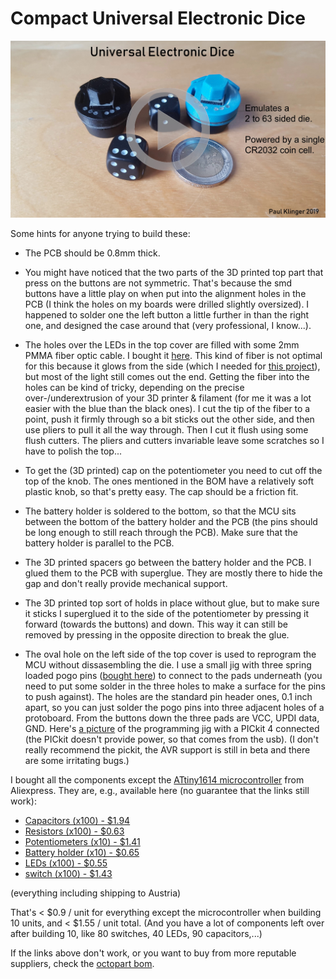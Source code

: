 # Compact Universal Electronic Dice


[![](video_link_image.jpg)](https://youtu.be/G88BLo7Vowo "Project video")

Some hints for anyone trying to build these:

- The PCB should be 0.8mm thick.

- You might have noticed that the two parts of the 3D printed top part that press on the buttons are not symmetric. That's because the smd buttons have a little play on when put into the alignment holes in the PCB (I think the holes on my boards were drilled slightly oversized). I happened to solder one the left button a little further in than the right one, and designed the case around that (very professional, I know...).

- The holes over the LEDs in the top cover are filled with some 2mm PMMA fiber optic cable. I bought it [here](https://www.aliexpress.com/item/5mX-Transparent-side-glow-plastic-PMMA-fiber-optic-cable-solid-core-optic-cable-diameter-2mm-3mm/32807597828.html). This kind of fiber is not optimal for this because it glows from the side (which I needed for [this project](https://github.com/PaulKlinger/kerr_geodesic_sculpture)), but most of the light still comes out the end. Getting the fiber into the holes can be kind of tricky, depending on the precise over-/underextrusion of your 3D printer & filament (for me it was a lot easier with the blue than the black ones). I cut the tip of the fiber to a point, push it firmly through so a bit sticks out the other side, and then use pliers to pull it all the way through. Then I cut it flush using some flush cutters. The pliers and cutters invariable leave some scratches so I have to polish the top...

- To get the (3D printed) cap on the potentiometer you need to cut off the top of the knob. The ones mentioned in the BOM have a relatively soft plastic knob, so that's pretty easy. The cap should be a friction fit.

- The battery holder is soldered to the bottom, so that the MCU sits between the bottom of the battery holder and the PCB (the pins should be long enough to still reach through the PCB). Make sure that the battery holder is parallel to the PCB.

- The 3D printed spacers go between the battery holder and the PCB. I glued them to the PCB with superglue. They are mostly there to hide the gap and don't really provide mechanical support.

- The 3D printed top sort of holds in place without glue, but to make sure it sticks I superglued it to the side of the potentiometer by pressing it forward (towards the buttons) and down. This way it can still be removed by pressing in the opposite direction to break the glue.

- The oval hole on the left side of the top cover is used to reprogram the MCU without dissasembling the die. I use a small jig with three spring loaded pogo pins ([bought here](https://www.aliexpress.com/item/50pcs-set-New-P75-B1-Dia-1-02mm-100g-Cusp-Spear-Spring-Loaded-Test-Probes-Pogo/32767984398.html)) to connect to the pads underneath (you need to put some solder in the three holes to make a surface for the pins to push against). The holes are the standard pin header ones, 0.1 inch apart, so you can just solder the pogo pins into three adjacent holes of a protoboard. From the buttons down the three pads are VCC, UPDI data, GND. Here's [a picture](programming_jig.jpg) of the programming jig with a PICkit 4 connected (the PICkit doesn't provide power, so that comes from the usb). (I don't really recommend the pickit, the AVR support is still in beta and there are some irritating bugs.)


I bought all the components except the [ATtiny1614 microcontroller](https://octopart.com/attiny1614-ssfr-microchip-82181131) from Aliexpress. They are, e.g., available here (no guarantee that the links still work):
- [Capacitors (x100) - $1.94](https://www.aliexpress.com/item/100pcs-3-3PF-47UF-0805-SMD-100V-X7R-10-100nf-0-1uf-104K-104-22UF-4/32882102243.html)
- [Resistors (x100) - $0.63](https://www.aliexpress.com/item/100Pcs-0805-SMD-1-4W-0R-10M-chip-resistor-0-10R-100R-220R-330R-470R-1K/32858225842.html)
- [Potentiometers (x10) - $1.41](https://www.aliexpress.com/item/10pcs-x-RV09-vertical-12-5mm-Shaft-5K-10K-50K-100K-0932-Adjustable-Resistor-9-type/32897258726.html)
- [Battery holder (x10) - $0.65](https://www.aliexpress.com/item/10PCS-Battery-Button-Cell-Holder-Socket-Case-CR2032-battery-holder-2032/32819924096.html)
- [LEDs (x100) - $0.55](https://www.aliexpress.com/item/Free-Ship-100PCS-0805-light-emitting-diode-SMD-LED-bead-Red-Yellow-Green-White-Blue-Orange/32871959868.html)
- [switch (x100) - $1.43](https://www.aliexpress.com/item/50pcs-3-6mm-SMD-light-touch-switch-2-pin-side-button-Micro-switch-button-switches-3mm/32311331185.html)

(everything including shipping to Austria)

That's < $0.9 / unit for everything except the microcontroller when building 10 units, and < $1.55 / unit total. (And you have a lot of components left over after building 10, like 80 switches, 40 LEDs, 90 capacitors,...)

If the links above don't work, or you want to buy from more reputable suppliers, check the [octopart bom](pcb/octopart_bom.md).
